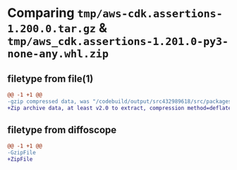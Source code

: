 # Comparing `tmp/aws-cdk.assertions-1.200.0.tar.gz` & `tmp/aws_cdk.assertions-1.201.0-py3-none-any.whl.zip`

## filetype from file(1)

```diff
@@ -1 +1 @@
-gzip compressed data, was "/codebuild/output/src432989618/src/packages/@aws-cdk/assertions/dist/python/aws-cdk.assertions-1.200.0.tar", last modified: Wed Apr 26 19:53:40 2023, max compression
+Zip archive data, at least v2.0 to extract, compression method=deflate
```

## filetype from diffoscope

```diff
@@ -1 +1 @@
-GzipFile
+ZipFile
```

